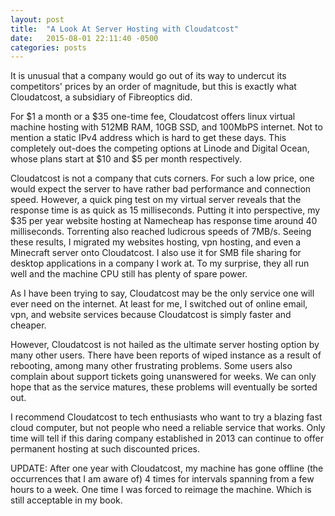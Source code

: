 ```yaml
---
layout: post
title:  "A Look At Server Hosting with Cloudatcost"
date:   2015-08-01 22:11:40 -0500
categories: posts
---
```

It is unusual that a company would go out of its way to undercut its competitors' prices by an order of magnitude, but this is exactly what Cloudatcost, a subsidiary of Fibreoptics did.

For $1 a month or a $35 one-time fee, Cloudatcost offers linux virtual machine hosting with 512MB RAM, 10GB SSD, and 100MbPS internet. Not to mention a static IPv4 address which is hard to get these days. This completely out-does the competing options at Linode and Digital Ocean, whose plans start at $10 and $5 per month respectively.

Cloudatcost is not a company that cuts corners. For such a low price, one would expect the server to have rather bad performance and connection speed. However, a quick ping test on my virtual server reveals that the response time is as quick as 15 milliseconds. Putting it into perspective, my $35 per year website hosting at Namecheap has response time around 40 milliseconds. Torrenting also reached ludicrous speeds of 7MB/s. Seeing these results, I migrated my websites hosting, vpn hosting, and even a Minecraft server onto Cloudatcost. I also use it for SMB file sharing for desktop applications in a company I work at. To my surprise, they all run well and the machine CPU still has plenty of spare power.

As I have been trying to say, Cloudatcost may be the only service one will ever need on the internet. At least for me, I switched out of online email, vpn, and website services because Cloudatcost is simply faster and cheaper.

However, Cloudatcost is not hailed as the ultimate server hosting option by many other users. There have been reports of wiped instance as a result of rebooting, among many other frustrating problems.  Some users also complain about support tickets going unanswered for weeks. We can only hope that as the service matures, these problems will eventually be sorted out.

I recommend Cloudatcost to tech enthusiasts who want to try a blazing fast cloud computer, but not people who need a reliable service that works. Only time will tell if this daring company established in 2013 can continue to offer permanent hosting at such discounted prices.

UPDATE: After one year with Cloudatcost, my machine has gone offline (the occurrences that I am aware of) 4 times for intervals spanning from a few hours to a week. One time I was forced to reimage the machine. Which is still acceptable in my book.

